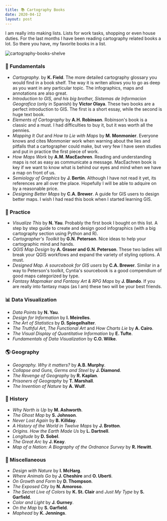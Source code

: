 ```yaml
---
title: 📚 Cartography Books
date: 2020-04-12
layout: post
---
```


I am really into making lists. Lists for work tasks, shopping or even house duties. For the last months I have been reading cartography related books a lot. So there you have, my favorite books in a list.

![cartography-books-shelve](https://github.com/ramiroaznar/blog/blob/master/assets/imgs/2020-04-12-books.jpg?raw=true)

### 🎼 Fundamentals

* _Cartography._ by **K. Field**. The more detailed cartography glossary you would find in a book shelf. The way it is writen allows you to go as deep as you want in any particular topic. The infographics, maps and annotations are also great.
* _Introduction to GIS, and his big brother, Sistemas de Informacion Geografica_ (only in Spanish) by **Victor Olaya**. These two books are a perfect introduction to GIS. The first is a short essay, while the second is huge text book.
* _Elements of Cartography_ by **A.H. Robinson**. Robinson's book is a classic and a must. I had difficulties to buy it, but it was worth all the pennies. 
* _Mapping It Out_ and _How to Lie with Maps_ by **M. Monmonier**. Everyone knows and cites Monmonier work when warning about the lies and pitfalls that a cartographer could make, but very few I have seen studies and put in practice the first piece of work.
* _How Maps Work_ by **A.M. MacEachren**. Reading and understanding maps is not as easy as communicate a message. MacEachren book is key if we want to know what is behind our eyes and mind when we have a map on front of us. 
* _Semiology of Graphics_ by **J. Bertin**. Although I have not read it yet, its references are all over the place. Hopefully I will be able to adquire on by a reasonable price.
* _Designing Better Maps_ by **C.A. Brewer**. A guide for GIS users to design better maps. I wish I had read this book when I started learning GIS.


### 🎸 Practice

* _Visualize This_ by **N. Yau**. Probably the first book I bought on this list. A step by step guide to create and design good infographics (with a big cartography section using Python and R).
* _Cartographer's Toolkit_ by **G.N. Peterson**. Nice ideas to help your cartographic mind and hands.
* _QGIS Map Design_ by **A. Graser and G.N. Peterson**. These two ladies will break your QGIS workflows and expand the variety of styling options. A must.
* _Designed Map. A sourcebook for GIS users_ by **C.A. Brewer**. Similar in a way to Peterson's toolkit, Cyntia's sourcebook is a good compendium of good maps categorized by type.
* _Fantasy Mapmaker and Fantasy Art & RPG Maps_ by **J. Blando**. If you are really into fantasy maps (as I am) these two will be your best friends.

### 📊 Data Visualization

* _Data Points_ by **N. Yau**.
* _Design for Information_ by **I. Meirelles**.
* _The Art of Statistics_ by **D. Spiegelhalter**.
* _The Truthful Art_, _The Functional Art_ and _How Charts Lie_ by **A. Cairo**.
* _The Visual Display of Quantitative Information_ by **E. Tufte**. 
* _Fundamentals of Data Visualization_ by **C.O. Wilke**.

### 🌎 Geography

* _Geography. Why it matters?_ by **A.B. Murphy**.
* _Collapse and Guns, Germs and Steel_ by **J. Diamond**.
* _The Revenge of Geography_ by **R. Kaplan**.
* _Prisoners of Geography_ by **T. Marshall**.
* _The Invention of Nature_ by **A. Wulf**.

### 📜 History

* _Why North is Up_ by **M. Ashworth**.
* _The Ghost Map_ by **S. Johnson**.
* _Never Lost Again_ by **B. Killday**.
* _A History of the World in Twelve Maps_ by **J. Brotton**.
* _Origins. How the Earth Made Us_ by **L. Dartnell**.
* _Longitude_ by **D. Sobel**.
* _The Great Arc_ by **J. Keay**.
* _Map of a Nation: A Biography of the Ordnance Survey_ by **R. Hewitt**.

### 🎲 Miscellaneous

* _Design with Nature_ by **I. McHarg**.
* _Where Animals Go_ by **J. Cheshire** and **O. Uberti**.
* _On Growth and Form_ by **D. Thompson**.
* _The Exposed City_ by **N. Amoroso**.
* _The Secret Live of Colors_ by **K. St. Clair** and _Just My Type_ by **S. Garfield**.
* _Color and Light_ by **J. Gurney**.
* _On the Map_ by **S. Garfield**.
* _Maphead_ by **K. Jennings**.
